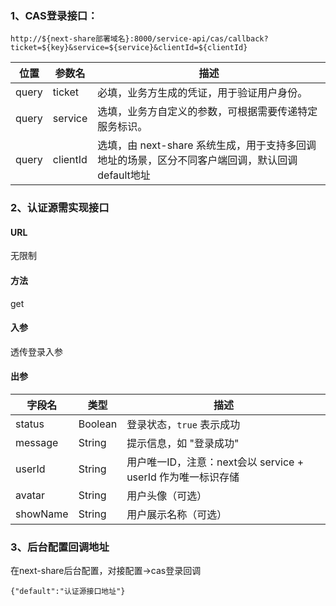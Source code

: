 

### 1、CAS登录接口：

```
http://${next-share部署域名}:8000/service-api/cas/callback?ticket=${key}&service=${service}&clientId=${clientId}
```

| **位置** | **参数名** | **描述** |
|----------|------------|----------|
| query    | ticket     | 必填，业务方生成的凭证，用于验证用户身份。 |
| query    | service    | 选填，业务方自定义的参数，可根据需要传递特定服务标识。 |
| query    | clientId   | 选填，由 next-share 系统生成，用于支持多回调地址的场景，区分不同客户端回调，默认回调default地址 |

### 2、认证源需实现接口

#### URL

无限制

#### 方法
get

#### 入参

透传登录入参

#### 出参

| **字段名** | **类型**  | **描述**               |
|------------|-----------|------------------------|
| status     | Boolean   | 登录状态，`true` 表示成功 |
| message    | String    | 提示信息，如 "登录成功" |
| userId     | String    | 用户唯一ID，注意：next会以 service + userId 作为唯一标识存储|
| avatar     | String    | 用户头像（可选）       |
| showName   | String    | 用户展示名称（可选）   |


### 3、后台配置回调地址

在next-share后台配置，对接配置->cas登录回调

```
{"default":"认证源接口地址"}
```
